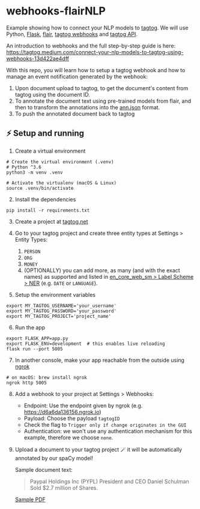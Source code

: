 # webhooks-flairNLP

Example showing how to connect your NLP models to [tagtog](https://www.tagtog.net). We will use Python, [Flask](https://flask.palletsprojects.com/), [flair](https://github.com/flairNLP/flair), [tagtog webhooks](https://docs.tagtog.net/projects.html#webhooks) and [tagtog API](https://docs.tagtog.net/API_documents_v1.html).

An introduction to webhooks and the full step-by-step guide is here: https://tagtog.medium.com/connect-your-nlp-models-to-tagtog-using-webhooks-13d422ae4dff

With this repo, you will learn how to setup a tagtog webhook and how to manage an event notification generated by the webhook:

1. Upon document upload to tagtog, to get the document's content from tagtog using the document ID.
2. To annotate the document text using pre-trained models from flair, and then to transform the annotations into the [ann.json](https://docs.tagtog.net/anndoc.html#ann-json) format.
3. To push the annotated document back to tagtog

## ⚡️ Setup and running

1. Create a virtual environment
```shell
# Create the virtual environment (.venv)
# Python ^3.6
python3 -m venv .venv

# Activate the virtualenv (macOS & Linux)
source .venv/bin/activate
```

2. Install the dependencies
```shell
pip install -r requirements.txt
```

3. Create a project at [tagtog.net](https://www.tagtog.net)

4. Go to your tagtog project and create three entity types at Settings > Entity Types:
    1. `PERSON`
    2. `ORG`
    3. `MONEY`
    4. (OPTIONALLY) you can add more, as many (and with the exact names) as supported and listed in [en_core_web_sm > Label Scheme > NER](https://spacy.io/models/en#en_core_web_sm-labels) (e.g. `DATE` or `LANGUAGE`).

5. Setup the environment variables
```shell
export MY_TAGTOG_USERNAME='your_username'
export MY_TAGTOG_PASSWORD='your_password'
export MY_TAGTOG_PROJECT='project_name'
```

6. Run the app
```shell
export FLASK_APP=app.py
export FLASK_ENV=development  # this enables live reloading
flask run --port 5005
```

7. In another console, make your app reachable from the outside using [ngrok](https://ngrok.com/)
```shell
# on macOS: brew install ngrok
ngrok http 5005
```

8. Add a webhook to your project at Settings > Webhooks:
    * Endpoint: Use the endpoint given by ngrok (e.g. https://d6a6da136156.ngrok.io)
    * Payload: Choose the payload `tagtogID`
    * Check the flag to `Trigger only if change originates in the GUI`
    * Authentication: we won't use any authentication mechanism for this example, therefore we choose `none`.

9. Upload a document to your tagtog project 🪄 it will be automatically annotated by our spaCy model!

    Sample document text:
    > Paypal Holdings Inc (PYPL) President and CEO Daniel Schulman Sold $2.7 million of Shares.

    [Sample PDF](https://s2.q4cdn.com/470004039/files/doc_financials/2021/q1/FY21-Q1-Consolidated-Financial-Statements.pdf)
